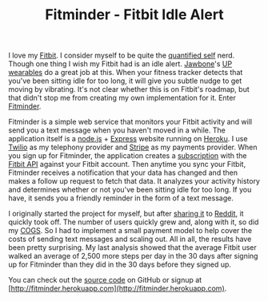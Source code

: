 ﻿---
layout: post
title: "Fitminder - Fitbit Idle Alert"
---

I love my [Fitbit](http://fitbit.com). I consider myself to be quite the [quantified self](http://quantifiedself.com) nerd. Though one thing I wish my Fitbit had is an idle alert. [Jawbone](http://jawbone.com)'s [UP wearables](https://jawbone.com/up) do a great job at this. When your fitness tracker detects that you've been sitting idle for too long, it will give you subtle nudge to get moving by vibrating. It's not clear whether this is on Fitbit's roadmap, but that didn't stop me from creating my own implementation for it. Enter [Fitminder](http://fitminder.herokuapp.com).

Fitminder is a simple web service that monitors your Fitbit activity and will send you a text message when you haven't moved in a while. The application itself is a [node.js](http://nodejs.org) + [Express](http://expressjs.com) website running on [Heroku](http://heroku.com). I use [Twilio](http://twilio.com) as my telephony provider and [Stripe](http://stripe.com) as my payments provider. When you sign up for Fitminder, the application creates a [subscription](http://wiki.fitbit.com/display/API/Fitbit+Subscriptions+API) with the [Fitbit API](http://dev.fitbit.com) against your Fitbit account. Then anytime you sync your Fitbit, Fitminder receives a notification that your data has changed and then makes a follow up request to fetch that data. It analyzes your activity history and determines whether or not you've been sitting idle for too long. If you have, it sends you a friendly reminder in the form of a text message.

I originally started the project for myself, but after [sharing it](http://www.reddit.com/r/fitbit/comments/31jecl/fitminder_an_idle_alert_for_your_fitbit/) to [Reddit](http://reddit.com), it quickly took off. The number of users quickly grew and, along with it, so did my [COGS](http://en.wikipedia.org/wiki/Cost_of_goods_sold). So I had to implement a small payment model to help cover the costs of sending text messages and scaling out. All in all, the results have been pretty surprising. My last analysis showed that the average Fitbit user walked an average of 2,500 more steps per day in the 30 days after signing up for Fitminder than they did in the 30 days before they signed up.

You can check out the [source code](http://github.com/mbmccormick/fitminder) on GitHub or signup at [http://fitminder.herokuapp.com](http://fitminder.herokuapp.com).
